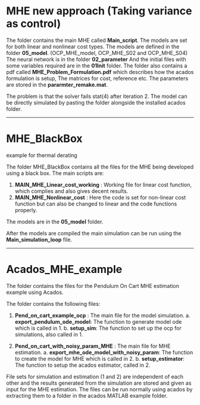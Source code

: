 # MHE new approach (Taking variance as control)

The folder contains the main MHE called **Main_script**. 
The models are set for both linear and nonlinear cost types.
The models are defined in the folder **05_model**. (OCP_MHE_model, OCP_MHE_S02 and OCP_MHE_S04)
The neural network is in the folder **02_parameter**
And the initial files with some variables required are in the **01Init** folder.
The folder also contains a pdf called **MHE_Problem_Formulation.pdf** which describes how the acados formulation is setup, The matrices for cost, reference etc.
The parameters are stored in the **pararmter_remake.mat**.

The problem is that the solver fails stat(4) after iteration 2.
The model can be directly simulated by pasting the folder alongside the installed acados folder.


--------------------------------------------------------------------------------------------------


# MHE_BlackBox 
example for thermal derating

The folder MHE_BlackBox contains all the files for the MHE being developed using a black box.
The main scripts are:
1. **MAIN_MHE_Linear_cost_working** : Working file for linear cost function, which complies and also gives decent results.
2. **MAIN_MHE_Nonlinear_cost** : Here the code is set for non-linear cost function but can also be changed to linear and the code functions properly.

The models are in the **05_model** folder.

After the models are compiled the main simulation can be run using the **Main_simulation_loop** file.

-----------------------------------------------------------------------------------------------------

# Acados_MHE_example

The folder contains the files for the Pendulum On Cart MHE estimation example using Acados.

The folder contains the following files:
1. **Pend_on_cart_example_ocp** : The main file for the model simulation.
  a. **export_pendulum_ode_model**: The function to generate model ode which is called in 1.
  b. **setup_sim**: The function to set up the ocp for simulations, also called in 1.

2. **Pend_on_cart_with_noisy_param_MHE** :  The main file for MHE estimation.
  a. **export_mhe_ode_model_with_noisy_param**: The function to create the model for MHE which is called in 2.
  b. **setup_estimator**: The function to setup the acados estimator, called in 2.
  
File sets for simulation and estimation (1 and 2) are independent of each other and the results generated from the simulation are stored and given as input for the MHE estimation.
The files can be run normally using acados by extracting them to a folder in the acados MATLAB example folder.  
